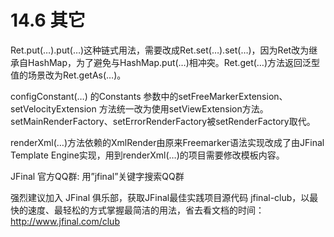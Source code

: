 # 14.6 其它
Ret.put(…).put(…)这种链式用法，需要改成Ret.set(…).set(…)，因为Ret改为继承自HashMap，为了避免与HashMap.put(…)相冲突。Ret.get(…)方法返回泛型值的场景改为Ret.getAs(…)。

configConstant(…) 的Constants 参数中的setFreeMarkerExtension、setVelocityExtension 方法统一改为使用setViewExtension方法。setMainRenderFactory、setErrorRenderFactory被setRenderFactory取代。

renderXml(…)方法依赖的XmlRender由原来Freemarker语法实现改成了由JFinal Template Engine实现，用到renderXml(…)的项目需要修改模板内容。

JFinal 官方QQ群: 用”jfinal”关键字搜索QQ群

强烈建议加入 JFinal 俱乐部，获取JFinal最佳实践项目源代码 jfinal-club，以最快的速度、最轻松的方式掌握最简洁的用法，省去看文档的时间：http://www.jfinal.com/club

